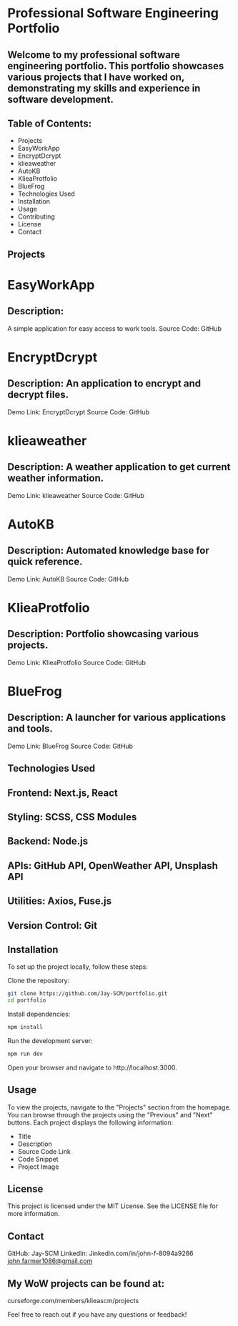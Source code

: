 # Professional Software Engineering Portfolio
## Welcome to my professional software engineering portfolio. This portfolio showcases various projects that I have worked on, demonstrating my skills and experience in software development.

## Table of Contents:
- Projects
- EasyWorkApp
- EncryptDcrypt
- klieaweather
- AutoKB
- KlieaProtfolio
- BlueFrog
- Technologies Used
- Installation
- Usage
- Contributing
- License
- Contact

## Projects

# EasyWorkApp
## Description:
A simple application for easy access to work tools.
Source Code: GitHub

# EncryptDcrypt
## Description: An application to encrypt and decrypt files.
Demo Link: EncryptDcrypt
Source Code: GitHub
# klieaweather
## Description: A weather application to get current weather information.
Demo Link: klieaweather
Source Code: GitHub
# AutoKB
## Description: Automated knowledge base for quick reference.
Demo Link: AutoKB
Source Code: GitHub
# KlieaProtfolio
## Description: Portfolio showcasing various projects.
Demo Link: KlieaProtfolio
Source Code: GitHub
# BlueFrog
## Description: A launcher for various applications and tools.
Demo Link: BlueFrog
Source Code: GitHub

## Technologies Used
## Frontend: Next.js, React
## Styling: SCSS, CSS Modules
## Backend: Node.js
## APIs: GitHub API, OpenWeather API, Unsplash API
## Utilities: Axios, Fuse.js
## Version Control: Git

## Installation
To set up the project locally, follow these steps:

Clone the repository:


```sh
git clone https://github.com/Jay-SCM/portfolio.git
cd portfolio
 ```

Install dependencies:


```sh 
npm install
```
Run the development server:

```sh
npm run dev
 ```
Open your browser and navigate to http://localhost:3000.

## Usage
To view the projects, navigate to the "Projects" section from the homepage. You can browse through the projects using the "Previous" and "Next" buttons. Each project displays the following information:

- Title
- Description
- Source Code Link
- Code Snippet
- Project Image

## License
This project is licensed under the MIT License. See the LICENSE file for more information.

## Contact
GitHub:
Jay-SCM
LinkedIn:
Jinkedin.com/in/john-f-8094a9266 
john.farmer1086@gmail.com
## My WoW projects can be found at: 
curseforge.com/members/klieascm/projects

Feel free to reach out if you have any questions or feedback!

